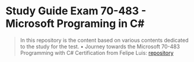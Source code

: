 # Study Guide Exam 70-483 - Microsoft Programing in C#

> In this repository is the content based on various contents dedicated to the study for the test.
    • Journey towards the Microsoft 70-483 Programming with C# Certification from Felipe Luis:
        [repository](https://github.com/luisdeol/microsoft-exam-70-483-programming-with-c-the-journey-towards-the-certification)